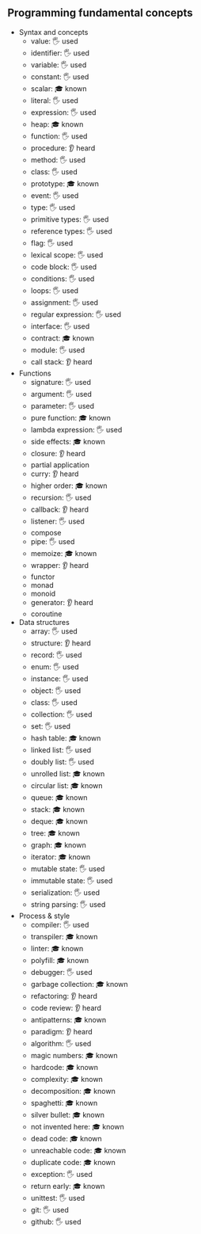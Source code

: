## Programming fundamental concepts

- Syntax and concepts
  - value: 🖐️ used
  - identifier: 🖐️ used
  - variable: 🖐️ used
  - constant: 🖐️ used
  - scalar: 🎓 known
  - literal: 🖐️ used
  - expression: 🖐️ used
  - heap: 🎓 known
  - function: 🖐️ used
  - procedure: 👂 heard
  - method: 🖐️ used
  - class: 🖐️ used
  - prototype: 🎓 known
  - event: 🖐️ used
  - type: 🖐️ used
  - primitive types: 🖐️ used
  - reference types: 🖐️ used
  - flag: 🖐️ used
  - lexical scope: 🖐️ used
  - code block: 🖐️ used
  - conditions: 🖐️ used
  - loops: 🖐️ used
  - assignment: 🖐️ used
  - regular expression: 🖐️ used
  - interface: 🖐️ used
  - contract: 🎓 known
  - module: 🖐️ used
  - call stack: 👂 heard
- Functions
  - signature: 🖐️ used
  - argument: 🖐️ used
  - parameter: 🖐️ used
  - pure function: 🎓 known
  - lambda expression: 🖐️ used
  - side effects: 🎓 known
  - closure: 👂 heard
  - partial application
  - curry: 👂 heard
  - higher order: 🎓 known
  - recursion: 🖐️ used
  - callback: 👂 heard
  - listener: 🖐️ used
  - compose
  - pipe: 🖐️ used
  - memoize: 🎓 known
  - wrapper: 👂 heard
  - functor
  - monad
  - monoid
  - generator: 👂 heard
  - coroutine
- Data structures
  - array: 🖐️ used
  - structure: 👂 heard
  - record: 🖐️ used
  - enum: 🖐️ used
  - instance: 🖐️ used
  - object: 🖐️ used
  - class: 🖐️ used
  - collection: 🖐️ used
  - set: 🖐️ used
  - hash table: 🎓 known
  - linked list: 🖐️ used
  - doubly list: 🖐️ used
  - unrolled list: 🎓 known
  - circular list: 🎓 known
  - queue: 🎓 known
  - stack: 🎓 known
  - deque: 🎓 known
  - tree: 🎓 known
  - graph: 🎓 known
  - iterator: 🎓 known
  - mutable state: 🖐️ used
  - immutable state: 🖐️ used
  - serialization: 🖐️ used
  - string parsing: 🖐️ used
- Process & style
  - compiler: 🖐️ used
  - transpiler: 🎓 known
  - linter: 🎓 known
  - polyfill: 🎓 known
  - debugger: 🖐️ used
  - garbage collection: 🎓 known
  - refactoring: 👂 heard
  - code review: 👂 heard
  - antipatterns: 🎓 known
  - paradigm: 👂 heard
  - algorithm: 🖐️ used
  - magic numbers: 🎓 known
  - hardcode: 🎓 known
  - complexity: 🎓 known
  - decomposition: 🎓 known
  - spaghetti: 🎓 known
  - silver bullet: 🎓 known
  - not invented here: 🎓 known
  - dead code: 🎓 known
  - unreachable code: 🎓 known
  - duplicate code: 🎓 known
  - exception: 🖐️ used
  - return early: 🎓 known
  - unittest: 🖐️ used
  - git: 🖐️ used
  - github: 🖐️ used
